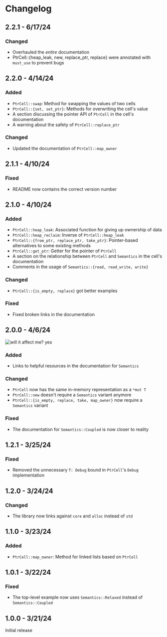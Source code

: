 # Changelog

## 2.2.1 - 6/17/24

### Changed
- Overhauled the _entire_ documentation
- PtrCell::{heap_leak, new, replace_ptr, replace} were annotated with `must_use` to prevent bugs

## 2.2.0 - 4/14/24

### Added
- `PtrCell::swap`: Method for swapping the values of two cells
- `PtrCell::{set, set_ptr}`: Methods for overwriting the cell's value
- A section discussing the pointer API of `PtrCell` in the cell's documentation
- A warning about the safety of `PtrCell::replace_ptr`

### Changed
- Updated the documentation of `PtrCell::map_owner`

## 2.1.1 - 4/10/24

### Fixed
- README now contains the correct version number

## 2.1.0 - 4/10/24

### Added
- `PtrCell::heap_leak`: Associated function for giving up ownership of data
- `PtrCell::heap_reclaim`: Inverse of `PtrCell::heap_leak`
- `PtrCell::{from_ptr, replace_ptr, take_ptr}`: Pointer-based alternatives to some existing methods
- `PtrCell::get_ptr`: Getter for the pointer of `PtrCell`
- A section on the relationship between `PtrCell` and `Semantics` in the cell's documentation
- Comments in the usage of `Semantics::{read, read_write, write}`

### Changed
- `PtrCell::{is_empty, replace}` got better examples

### Fixed
- Fixed broken links in the documentation

## 2.0.0 - 4/6/24

![will it affect me? yes][yes]

### Added
- Links to helpful resources in the documentation for `Semantics`

### Changed
- `PtrCell` now has the same in-memory representation as a `*mut T`
- `PtrCell::new` doesn't require a `Semantics` variant anymore
- `PtrCell::{is_empty, replace, take, map_owner}` now require a `Semantics` variant

### Fixed
- The documentation for `Semantics::Coupled` is now closer to reality

## 1.2.1 - 3/25/24

### Fixed
- Removed the unnecessary `T: Debug` bound in `PtrCell`'s `Debug` implementation

## 1.2.0 - 3/24/24

### Changed
- The library now links against `core` and `alloc` instead of `std`

## 1.1.0 - 3/23/24

### Added
- `PtrCell::map_owner`: Method for linked lists based on `PtrCell`

## 1.0.1 - 3/22/24

### Fixed
- The top-level example now uses `Semantics::Relaxed` instead of `Semantics::Coupled`

## 1.0.0 - 3/21/24

Initial release

[yes]: https://img.shields.io/badge/will%20it%20affect%20me%3F-yes-red.svg
